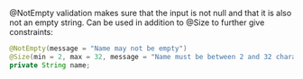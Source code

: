 @NotEmpty validation makes sure that the input is not null and that it is also not an empty string. Can be used in addition to @Size to further give constraints:
```java
@NotEmpty(message = "Name may not be empty")
@Size(min = 2, max = 32, message = "Name must be between 2 and 32 characters long") 
private String name;
```